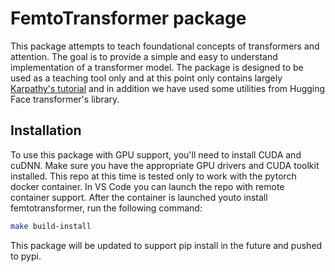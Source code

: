 # FemtoTransformer package

This package attempts to teach foundational concepts of transformers and attention. The goal is to provide a simple and easy to understand implementation of a transformer model. The package is designed to be used as a teaching tool only and at this point only contains largely [Karpathy's tutorial](https://www.youtube.com/watch?v=kCc8FmEb1nY) and in addition we have used some utilities from Hugging Face transformer's library. 

## Installation

To use this package with GPU support, you'll need to install CUDA and cuDNN. Make sure you have the appropriate GPU drivers and CUDA toolkit installed. This repo at this time is tested only to work with the pytorch docker container. In VS Code you can launch the repo with remote container support. After the container is launched youto install femtotransformer, run the following command:

```bash
make build-install
```

This package will be updated to support pip install in the future and pushed to pypi. 

